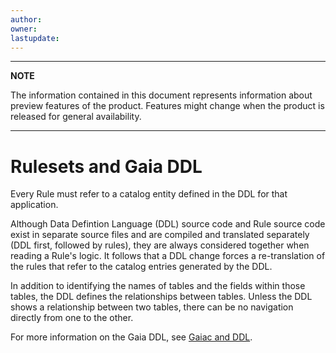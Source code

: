 ```yaml
---
author: 
owner: 
lastupdate: 
---
```


---

**NOTE**

The information contained in this document represents information about preview features of the product. Features might change when the product is released for general availability.

---

# Rulesets and Gaia DDL

Every Rule must refer to a catalog entity defined in the DDL for that application.

Although Data Defintion Language (DDL) source code and Rule source code exist in separate source files and are compiled and translated separately (DDL first, followed by rules), they are always considered together when reading a Rule's logic. It follows that a DDL change forces a re-translation of the rules that refer to the catalog entries generated by the DDL.

In addition to identifying the names of tables and the fields within those tables, the DDL defines the relationships between tables. Unless the DDL shows a relationship between two tables, there can be no navigation directly from one to the other.

For more information on the Gaia DDL, see [Gaiac and DDL](reference/ddl-gaia.md).